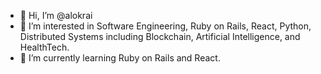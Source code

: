 - 👋 Hi, I’m @alokrai
- 👀 I’m interested in Software Engineering, Ruby on Rails, React, Python, Distributed Systems including Blockchain, Artificial Intelligence, and HealthTech.
- 🌱 I’m currently learning Ruby on Rails and React.

<!---
alokrai/alokrai is a ✨ special ✨ repository because its `README.md` (this file) appears on your GitHub profile.
You can click the Preview link to take a look at your changes.
--->

